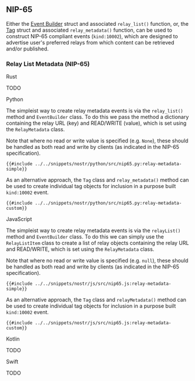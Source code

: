 ## NIP-65

Either the [Event Builder](https://docs.rs/nostr/latest/nostr/event/builder/struct.EventBuilder.html) struct and associated `relay_list()` function, or, the [Tag](https://docs.rs/nostr/latest/nostr/event/tag/struct.Tag.html) struct and associated `relay_metadata()` function, can be used to construct NIP-65 compliant events (`kind:10002`), which are designed to advertise user's preferred relays from which content can be retrieved and/or published.

### Relay List Metadata (NIP-65)

<custom-tabs category="lang">

<div slot="title">Rust</div>
<section>

TODO

</section>

<div slot="title">Python</div>
<section>

The simpleist way to create relay metadata events is via the `relay_list()` method and `EventBuilder` class. To do this we pass the method a dictionary containing the relay URL (key) and READ/WRITE (value), which is set using the `RelayMetadata` class.

Note that where no read or write value is specified (e.g. `None`), these should be handled as both read and write by clients (as indicated in the NIP-65 specification).

```python,ignore
{{#include ../../snippets/nostr/python/src/nip65.py:relay-metadata-simple}}
```

As an alternative approach, the `Tag` class and `relay_metadata()` method can be used to create individual tag objects for inclusion in a purpose built `kind:10002` event. 

```python,ignore
{{#include ../../snippets/nostr/python/src/nip65.py:relay-metadata-custom}}
```

</section>

<div slot="title">JavaScript</div>
<section>

The simpleist way to create relay metadata events is via the `relayList()` method and `EventBuilder` class. To do this we can simply use the `RelayListItem` class to create a list of relay objects containing the relay URL and READ/WRITE, which is set using the `RelayMetadata` class.

Note that where no read or write value is specified (e.g. `null`), these should be handled as both read and write by clients (as indicated in the NIP-65 specification).

```javascript,ignore
{{#include ../../snippets/nostr/js/src/nip65.js:relay-metadata-simple}}
```

As an alternative approach, the `Tag` class and `relayMetadata()` method can be used to create individual tag objects for inclusion in a purpose built `kind:10002` event. 

```javascript,ignore
{{#include ../../snippets/nostr/js/src/nip65.js:relay-metadata-custom}}
```

</section>

<div slot="title">Kotlin</div>
<section>

TODO

</section>

<div slot="title">Swift</div>
<section>

TODO

</section>
</custom-tabs>